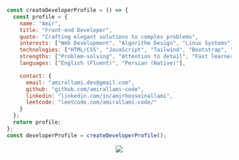 ```js
const createDeveloperProfile = () => {
  const profile = {
    name: "Amir",
    title: "Front-end Developer",
    quote: "Crafting elegant solutions to complex problems",
    interests: ["Web Development", "Algorithm Design", "Linux Systems"],
    technologies: ["HTML/CSS", "JavaScript", "Tailwind", "Bootstrap", "RegEx", "Git"],
    strengths: ["Problem-solving", "Attention to detail", "Fast learner"],
    languages: ["English (Fluent)", "Persian (Native)"],

    contact: {
      email: "amirallami.dev@gmail.com",
      github: "github.com/amirallami-code",
      linkedin: "linkedin.com/in/amirhosseinallami",
      leetcode: "leetcode.com/amirallami-code/"
    }
  };
  return profile;
};
const developerProfile = createDeveloperProfile();
```

<div align="center">
  <img src="https://skillicons.dev/icons?i=html,css,js,tailwind,bootstrap,regex,git,github,wordpress,photoshop"/> 
</div>
